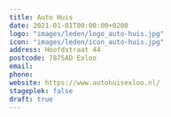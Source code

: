 ```yaml
---
title: Auto Huis
date: 2021-01-01T00:00:00+0200
logo: "images/leden/logo_auto-huis.jpg"
icon: "images/leden/icon_auto-huis.jpg"
address: Hoofdstraat 44
postcode: 7875AD Exloo
email: 
phone: 
website: https://www.autohuisexloo.nl/
stageplek: false
draft: true
---
```


